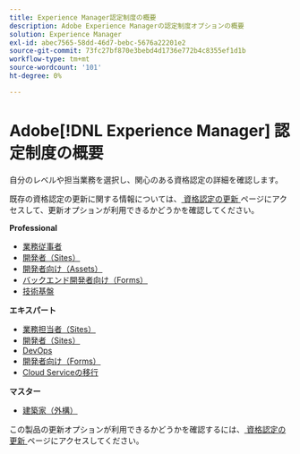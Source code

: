 ```yaml
---
title: Experience Manager認定制度の概要
description: Adobe Experience Managerの認定制度オプションの概要
solution: Experience Manager
exl-id: abec7565-58dd-46d7-bebc-5676a22201e2
source-git-commit: 73fc27bf870e3bebd4d1736e772b4c8355ef1d1b
workflow-type: tm+mt
source-wordcount: '101'
ht-degree: 0%

---
```


# Adobe[!DNL Experience Manager] 認定制度の概要

自分のレベルや担当業務を選択し、関心のある資格認定の詳細を確認します。

既存の資格認定の更新に関する情報については、[ 資格認定の更新 ](/help/certifications/renew.md) ページにアクセスして、更新オプションが利用できるかどうかを確認してください。

**Professional**

* [ 業務従事者 ](/help/certifications/aem/aem-p-business.md) <!--AD0-E126-->
* [ 開発者（Sites） ](/help/certifications/aem/aem-sites-p-developer.md) <!--AD0-E123-->
* [ 開発者向け（Assets） ](/help/certifications/aem/aem-assets-p-developer.md) <!--AD0-E129-->
* [ バックエンド開発者向け（Forms） ](/help/certifications/aem/aem-forms-p-bedeveloper.md) <!--AD0-E127-->
* [ 技術基盤 ](/help/certifications/aem/aem-p-foundations.md) <!--AD0-E132-->

**エキスパート**

* [ 業務担当者（Sites） ](/help/certifications/aem/aem-sites-e-business.md) <!--AD0-E121-->
* [ 開発者（Sites） ](/help/certifications/aem/aem-sites-e-developer.md) <!--AD0-E134-->
* [DevOps](/help/certifications/aem/aem-devops-e-engineer.md) <!--AD0-E124-->
* [ 開発者向け（Forms） ](/help/certifications/aem/aem-forms-e-developer.md) <!--AD0-E125-->
* [Cloud Serviceの移行 ](/help/certifications/aem/aem-cs-e-migration.md) <!--AD0-E136-->

**マスター**

* [ 建築家（外構） ](/help/certifications/aem/aem-sites-m-architect.md) <!--AD0-E117-->

この製品の更新オプションが利用できるかどうかを確認するには、[ 資格認定の更新 ](/help/certifications/renew.md) ページにアクセスしてください。
